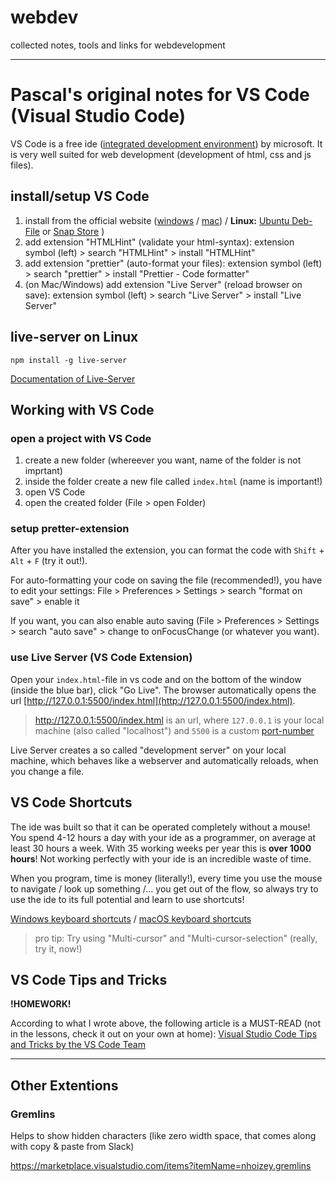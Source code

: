 # webdev
collected notes, tools and links for webdevelopment

---

# Pascal's original notes for VS Code (Visual Studio Code)

VS Code is a free ide ([integrated development environment](https://en.wikipedia.org/wiki/Integrated_development_environment)) by microsoft.
It is very well suited for web development (development of html, css and js files).

## install/setup VS Code

1. install from the official website ([windows](https://code.visualstudio.com/docs/setup/windows) / [mac](https://code.visualstudio.com/docs/setup/mac)) / **Linux:** [Ubuntu Deb-File](https://code.visualstudio.com/docs/?dv=linux64_deb) or [Snap Store](https://snapcraft.io/code) )
1. add extension "HTMLHint" (validate your html-syntax): extension symbol (left) > search "HTMLHint" > install "HTMLHint"
1. add extension "prettier" (auto-format your files): extension symbol (left) > search "prettier" > install "Prettier - Code formatter"
1. (on Mac/Windows) add extension "Live Server" (reload browser on save): extension symbol (left) > search "Live Server" > install "Live Server"

## live-server on Linux

`npm install -g live-server`

[Documentation of Live-Server](https://www.npmjs.com/package/live-server)

## Working with VS Code

### open a project with VS Code

1. create a new folder (whereever you want, name of the folder is not imprtant)
1. inside the folder create a new file called `index.html` (name is important!)
1. open VS Code
1. open the created folder (File > open Folder)

### setup pretter-extension

After you have installed the extension, you can format the code with `Shift` + `Alt` + `F` (try it out!).

For auto-formatting your code on saving the file (recommended!), you have to edit your settings: File > Preferences > Settings > search "format on save" > enable it

If you want, you can also enable auto saving (File > Preferences > Settings > search "auto save" > change to onFocusChange (or whatever you want).

### use Live Server (VS Code Extension)

Open your `index.html`-file in vs code and on the bottom of the window (inside the blue bar), click "Go Live". The browser automatically opens the url [http://127.0.0.1:5500/index.html](http://127.0.0.1:5500/index.html).

> http://127.0.0.1:5500/index.html is an url, where `127.0.0.1` is your local machine (also called "localhost") and `5500` is a custom [port-number](https://en.wikipedia.org/wiki/Port_(computer_networking))

Live Server creates a so called "development server" on your local machine, which behaves like a webserver and automatically reloads, when you change a file.

## VS Code Shortcuts

The ide was built so that it can be operated completely without a mouse!
You spend 4-12 hours a day with your ide as a programmer, on average at least 30 hours a week. With 35 working weeks per year this is **over 1000 hours**! Not working perfectly with your ide is an incredible waste of time.

When you program, time is money (literally!), every time you use the mouse to navigate / look up something /... you get out of the flow, so always try to use the ide to its full potential and learn to use shortcuts!

[Windows keyboard shortcuts](https://code.visualstudio.com/shortcuts/keyboard-shortcuts-windows.pdf) / [macOS keyboard shortcuts](https://code.visualstudio.com/shortcuts/keyboard-shortcuts-macos.pdf)

> pro tip: Try using "Multi-cursor" and "Multi-cursor-selection" (really, try it, now!)

## VS Code Tips and Tricks

**!HOMEWORK!**

According to what I wrote above, the following article is a MUST-READ (not in the lessons, check it out on your own at home): [Visual Studio Code Tips and Tricks by the VS Code Team](https://code.visualstudio.com/docs/getstarted/tips-and-tricks)

---

## Other Extentions

### Gremlins

Helps to show hidden characters (like zero width space, that comes along with copy & paste from Slack)

https://marketplace.visualstudio.com/items?itemName=nhoizey.gremlins
